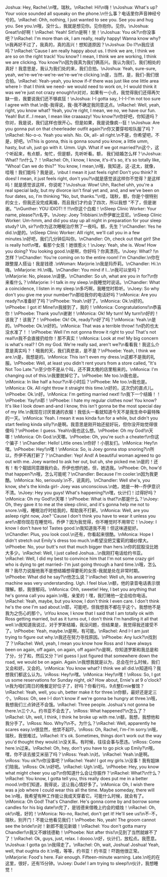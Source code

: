 Joshua: Hey, Rachel.\n嘿，瑞秋。\nRachel: Hi!\n嗨！\nJoshua: What's up? Your voice sounded all squeaky on the phone.\n什么事？电话里你声音神经兮兮的。\nRachel: Ohh, nothing, I just wanted to see you. See you and hug you. See you.\n哦，没什么，我就是想见你。见你抱你。见你。\nJoshua: Great!\n好啊！\nRachel: Yeah! Sit!\n是啊！坐！\nJoshua: You ok?\n你没事吧？\nRachel: I'm more than ok, I am really, really happy! Wanna know why?\n我再好不过了，我真的，真的高兴！想知道原因？\nJoshua: Do I?\n我应该吗？\nRachel:'Cause I am really happy about us. I think we are, I think we are so on the right track! You know? I mean, I think we are working, I think we are clicking. You know?\n因为我真为我们俩高兴。我认为我们，我们相处的真好！我意思是，我认为我们处的来，我们合拍。\nJoshua: Yeah, sure-sure, yeah, we're-we're-we're-we're-we're clicking.\n是，当然，是，我们-我们很合拍。\nRachel: Yeah-yeah, you know if-if there was just like one little area where I- that I think we need- we would need to work on, I-I would think it was we're just not crazy enough!\n对对，如果有一小点，我觉得我们还得再欠缺一些，我要说我们还不够疯狂！\nJoshua: I-I gotta say, I-I-I-I'm not too sure I agree with that.\n我-我得说，我-我不确定我同意这点。\nRachel: Well, yeah, right, you know what? Yeah, you're right, I mean, we no, we have our fun. Yeah! But if...I mean, I mean like craaaazy! You know?\n你好吧，你知道吗？你对，我是说，我们这样也很开心。但是如果，我是说像疯--狂！\nJoshua: Are you gonna put on that cheerleader outfit again?\n你又要穿啦啦队服了吗？\nRachel: No-o-o. Yeah you wish. No. Ok, all- all right.\n不是，你希望吧，不是，好吧。\nThis is gonna, this is gonna sound you know, a little umm, hasty, but uh, just go with it. Umm. Ugh. What if we got married?\n这个，这个听起来，有点额，匆忙，但是额，先听听看。额， 我们结婚怎么样？\nJoshua: What? !\n什么？！\nRachel: Oh, I know, I know, it's-it's so, it's so totally like, "Whoa! Can we do this?" You know, I mean,\n哦，我知道，这-这太，就像，哇哦！我们能吗？我是说，\nbut I mean it just feels right! Don't you think? It does! I mean, it just feels right, don't you?\n就是感觉该这样你不觉得？是这样吗！就是感觉该这样，你说呢？\nJoshua: Wow! Uhh, Rachel uhh, you're a real special lady, but my divorce isn't final yet and, and, and we've been on four dates, so, I'm thinking "No, but, thanks."\n哇，瑞秋，额，你是个很特别的女士，但我还没完成离婚，而且我们才约会了四次，所以我想 "不了，但是谢谢。"\nGunther: YOU IDIOT! !! !!\n你这个白痴！\nSleep Clinic Worker: Your name, please?\n名字。\nJoey: Joey Tribbiani.\n乔伊崔比亚尼。\nSleep Clinic Worker: Um-hmm, and did you stay up all night in preparation for your sleep study? Uh, sir?\n你为这次睡眠治疗熬了一夜吗。额，先生？\nChandler: Yes he did.\n是的。\nSleep Clinic Worker: Alll right, we'll call you in a few minutes.\n好吧，我们几分钟后叫你。\nChandler: Oh, check out that girl! She is really hot!\n嘿，看那个女孩！她很惹火！\nJoey: Yeah, she is. Wow! How you doing? You looking good.\n是啊，你好吗？你真漂亮。\nJoey: What? !\n怎样？\nChandler: You're coming on to the entire room! I'm Chandler.\n你在跟整屋人搭讪！我是钱德 .\nWoman: Marjorie.\n我是玛乔莉。\nChandler: Hi.\n嗨。\nMarjorie: Hi.\n嗨。\nChandler: You mind if I...\n我可以坐吗？\nMarjorie: No, please.\n请便。\nChandler: So uh, what are you in for?\n你来看什么？\nMarjorie: I-I talk in my sleep.\n我睡觉时说话。\nChandler: What a coincidence, I listen in my sleep.\n多巧啊，我睡觉时聆听。\nJoey: So why don't you give me your number?\n那给我你的电话好吗？\nMonica: Are you ready?\n准备好了吗？\nPhoebe: Yeah.\n好了。\nMonica: Ok.\n好的。\nPhoebe: I got it! Mine!\n我接到了，我的！\nMonica: Congratulations!\n恭喜你！\nPhoebe: Thank you!\n谢谢！\nMonica: Ok! My turn! My turn!\n好的！该我了！该我了！\nPhoebe: Ok! Ok, ready?\n好了吗？\nMonica: Yeah.\n是的。\nPhoebe: Ok.\n好的。\nMonica: That was a terrible throw! !\n扔的也太没水准了！！\nPhoebe: Well I'm not gonna throw it right to you! That's not real!\n我不会直接扔给你！那不真实！\nMonica: Look at me! My big concern is what's real? ! Oh my God. We're really sad, aren't we?\n看看我！我这么介意是真实吗？！哦我的天，我们真悲哀，是不是？\nPhoebe: Yeah, I think we are.\n是，我想是的。\nMonica: This isn't even my dress.\n这都不是我的礼服。\nPhoebe: Well, at least you didn't rent yours from a store called, "It's Not Too Late."\n至少你不是从个叫，还不算太晚的店里租来的。\nMonica: I'm changing out of this.\n我要脱掉它了。\nPhoebe: Me too.\n我也是。\nMonica: In like half a hour?\n半小时后？\nPhoebe: Me too.\n我也是。\nMonica: Ok. All right throw it straight this time.\n好的，这次仍的直点儿。\nPhoebe: Ok.\n好。\nMonica: I'm getting married next! !\n我下一个结婚！！\nPhoebe: Yay!\n耶！\nPhoebe: I hate my regular clothes now! You know? It's like I look down and-and I know, this isn't gonna be the most special day of my life.\n我现在讨厌普通的衣服！我低头一看就知道今天不是我生命中最特殊的一天。\nMonica: Yeah. I mean it was kinda fun for a while, but didn't you start feeling kinda silly?\n是啊。我意思是刚开始还挺好玩，但你没开始觉得很傻吗？\nPhoebe: I guess. Yeah\n我也这么想。\nPhoebe: Oh my God!\n天哪！\nMonica: Oh God.\n天哪。\nPhoebe: Oh, you're such a cheater!\n你这个骗子！\nChandler: Hello! Little ones.\n你好！小朋友们。\nMonica: Hey!\n嘿。\nPhoebe: Hey!\n嘿！\nMonica: So, is Joey gonna stop snoring?\n所以，乔伊不再打鼾了？\nChandler: Yep! And! A beautiful woman agreed to go out with me. Joey wanted to ask her out, but uh, she picked me.\n是的！还有！有个靓妞同意跟我约会。乔伊也想约她，但，她选我。\nPhoebe: Oh, how'd that happen?\n哦，怎么可能呢？\nChandler: Because I'm cooler.\n因为我更酷。\nMonica: No, seriously.\n不，说真的。\nChandler: Well she's, you know, she's the kinda girl- Joey was unconscious.\n她，她是一种--乔伊意识不清。\nJoey: Hey you guys! What's happening?\n嘿，伙计们！过得好吗？\nMonica: Oh my God!\n天哪！\nPhoebe: What is that?\n那是什么？\nJoey: Oh, they gave it to me at the sleep clinic, and it's gonna help me not to snore.\n哦，睡眠治疗时给我的，帮助我不打鼾。\nMonica: Well, are you asleep right now, Joe? 'Cause I don't think you have to wear it unless you are!\n那你现在在睡觉吗，乔伊？因为我觉得，你不睡觉时不用带它！\nJoey: I know I don't have to! Tastes good.\n我知道我不用！但这味道挺好。\nChandler: Plus, you look cool.\n还有，你看起来很酷。\nMonica: Hope I didn't stretch out Emily's dress too much.\n希望没把艾蜜莉的婚纱撑大。\nPhoebe: No, your butt's not that much bigger than hers.\n你的屁股没比她大多少。\nRachel: Well, I just called Joshua...\n我刚打电话给约书亚。\nRachel: Well, I did my best to convince him that I'm not some crazy girl who is dying to get married- I'm just going through a hard time.\n哦，怎么样？我尽力说服他我不是想结婚想得要死的女孩-我就是处在非常时期。\nPhoebe: What did he say?\n他怎么说？\nRachel: Well uh, his answering machine was very understanding. Ugh. I feel blue.\n额，他的录音电话表示很理解。额，我很郁闷。\nMonica: Ohh, sweetie! Hey, I bet you anything that he's gonna call you again.\n哦，亲爱的！嘿，我打赌他一定会给你电话。\nRachel: Yeah, maybe, but you know, I don't think I even care. I don't think he's the one I'm sad about.\n耶，可能吧，但我想我不都在乎这个。我想他不是我为之伤心的那个。\nYou know, I know that I said that I am totally ok with Ross getting married, but as it turns out, I don't think I'm handling it all that well.\n我知道我说过，对于罗斯结婚，我没问题，但结果是，我觉得我还接受不了。\nPhoebe: Yeah, maybe.\n是啊，有可能。\nRachel: And I-I am just trying to figure out why.\n我还在努力寻找原因。\nPhoebe: Any luck?\n找到了？\nRachel: Well, yeah, I mean you know how Ross and I have always been on again, off again, on again, off again?\n是啊，你知道罗斯和我总是和了分，分了和，然后又分？\nI guess I just figured that somewhere down the road, we would be on again. Again.\n我想我就是以为，总会在什么时候，我们又会和好。又会的。\nMonica: You know what? I think we all did.\n知道吗？我想我们都这么认为。\nRoss: Hey!\n嘿。\nMonica: Hey!\n嘿！\nRoss: So, I got us some reservations for Sunday night, ok? How about, Ernie's at 9 o'clock?\n我为咱们周日的晚餐定好位子了，好吗？你看行吗，9点整Ernie餐馆？\nRachel: Yeah, well, you uh, better make it for three.\n你额，最好还是定三个。\nRoss: Oh, see I-I don't know if we're gonna be hungry at three.\n哦，我想我们三点钟还不会饿。\nRachel: Three people. Joshua's not gonna be there.\n三个人。约书亚不会去了。\nRoss: What happened?\n怎么了？\nRachel: Uh, well, I think, I think he broke up with me.\n额，我想，我想他和我分手了。\nRoss: Noo. Why?\n不。为什么？\nRachel: Well, apparently he scares easy.\n很显然，他禁不起吓。\nRoss: Oh, Rachel, I'm-I'm sorry.\n哦，瑞秋，我很难过。\nRachel: It's ok. Sometimes, things don't work out the way you'd thought they would.\n没关系。有时候，往往会事与愿违。\nRoss: Come here.\n过来。\nRachel: Oh, hey, don't you have to go pick up Emily?\n哦，嘿，你不该去接艾米丽了吗？\nRoss: Yeah.\n对。\nRachel: Yeah.\n是啊。\nRoss: You ok?\n你没事吧？\nRachel: Yeah! I got my girls.\n没事！我有姐妹们陪我。\nRoss: Ok.\n好吧。\nRachel: Ugh.\n呃。\nPhoebe: Hey, you know what might cheer you up?\n你知道什么会让你振作？\nRachel: What?\n什么？\nRachel: You know, I gotta tell you, this really does put me in a better mood.\n你们知道，我得说，这让我心情好多了。\nMonica: Oh, I wish there was a job where I could wear this all the time. Maybe someday, there will be.\n哦，我希望有种工作能让我成天穿着它。可能什么时候，就会有了。\nMonica: Oh God! That's Chandler. He's gonna come by and borrow some candles for his big date!\n完了，是钱德来借晚上约会的蜡烛！\nRachel: Oh, ok!\n哦，好的！\nMonica: No-no, Rachel, don't get it! He'll see us!\n不-不，瑞秋，别开门！不能让他看见我们！\nPhoebe: No, yeah! The groom cannot see the bride!\n对！新郎不能见新娘！\nRachel: You don't gotta marry Chandler!\n我又不嫁钱德勒！\nPhoebe: Not after this!\n见到了当然就嫁不了了！\nRachel: Ok, guys, just, relax. I doooo.\n好，伙计们，放松点。我愿意。\nJoshua: I gotta go.\n我得走了。\nRachel: Oh, wait, Joshua! Joshua! Yeah, well, that oughta do it.\n哦，等等，约书亚！约书亚！吓跑他很正常。\nMarjorie: Food's here. Fair enough. Fifteen-minute warning. Late.\n吃的在这里，很好，还有15分钟。\nJoey: Dude! I am trying to sleep!\n伙计，我想睡觉！
        